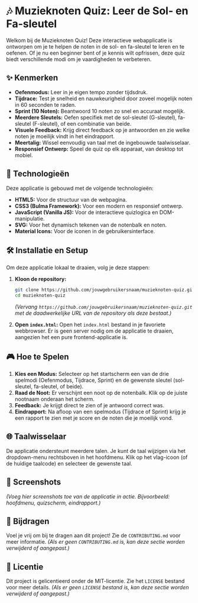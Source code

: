 # 🎶 Muzieknoten Quiz: Leer de Sol- en Fa-sleutel

Welkom bij de Muzieknoten Quiz! Deze interactieve webapplicatie is ontworpen om je te helpen de noten in de sol- en fa-sleutel te leren en te oefenen. Of je nu een beginner bent of je kennis wilt opfrissen, deze quiz biedt verschillende modi om je vaardigheden te verbeteren.

## ✨ Kenmerken

*   **Oefenmodus:** Leer in je eigen tempo zonder tijdsdruk.
*   **Tijdrace:** Test je snelheid en nauwkeurigheid door zoveel mogelijk noten in 60 seconden te raden.
*   **Sprint (10 Noten):** Beantwoord 10 noten zo snel en accuraat mogelijk.
*   **Meerdere Sleutels:** Oefen specifiek met de sol-sleutel (G-sleutel), fa-sleutel (F-sleutel), of een combinatie van beide.
*   **Visuele Feedback:** Krijg direct feedback op je antwoorden en zie welke noten je moeilijk vindt in het eindrapport.
*   **Meertalig:** Wissel eenvoudig van taal met de ingebouwde taalwisselaar.
*   **Responsief Ontwerp:** Speel de quiz op elk apparaat, van desktop tot mobiel.

## 🚀 Technologieën

Deze applicatie is gebouwd met de volgende technologieën:

*   **HTML5:** Voor de structuur van de webpagina.
*   **CSS3 (Bulma Framework):** Voor een modern en responsief ontwerp.
*   **JavaScript (Vanilla JS):** Voor de interactieve quizlogica en DOM-manipulatie.
*   **SVG:** Voor het dynamisch tekenen van de notenbalk en noten.
*   **Material Icons:** Voor de iconen in de gebruikersinterface.

## 🛠️ Installatie en Setup

Om deze applicatie lokaal te draaien, volg je deze stappen:

1.  **Kloon de repository:**
    ```bash
    git clone https://github.com/jouwgebruikersnaam/muzieknoten-quiz.git
    cd muzieknoten-quiz
    ```
    *(Vervang `https://github.com/jouwgebruikersnaam/muzieknoten-quiz.git` met de daadwerkelijke URL van de repository als deze bestaat.)*

2.  **Open `index.html`:**
    Open het `index.html` bestand in je favoriete webbrowser. Er is geen server nodig om de applicatie te draaien, aangezien het een pure frontend-applicatie is.

## 🎮 Hoe te Spelen

1.  **Kies een Modus:** Selecteer op het startscherm een van de drie spelmodi (Oefenmodus, Tijdrace, Sprint) en de gewenste sleutel (sol-sleutel, fa-sleutel, of beide).
2.  **Raad de Noot:** Er verschijnt een noot op de notenbalk. Klik op de juiste nootnaam onderaan het scherm.
3.  **Feedback:** Je krijgt direct te zien of je antwoord correct was.
4.  **Eindrapport:** Na afloop van een spelmodus (Tijdrace of Sprint) krijg je een rapport te zien met je score en de noten die je moeilijk vond.

## 🌐 Taalwisselaar

De applicatie ondersteunt meerdere talen. Je kunt de taal wijzigen via het dropdown-menu rechtsboven in het hoofdmenu. Klik op het vlag-icoon (of de huidige taalcode) en selecteer de gewenste taal.

## 📸 Screenshots

*(Voeg hier screenshots toe van de applicatie in actie. Bijvoorbeeld: hoofdmenu, quizscherm, eindrapport.)*

## 🤝 Bijdragen

Voel je vrij om bij te dragen aan dit project! Zie de `CONTRIBUTING.md` voor meer informatie. *(Als er geen `CONTRIBUTING.md` is, kan deze sectie worden verwijderd of aangepast.)*

## 📄 Licentie

Dit project is gelicentieerd onder de MIT-licentie. Zie het `LICENSE` bestand voor meer details. *(Als er geen `LICENSE` bestand is, kan deze sectie worden verwijderd of aangepast.)*